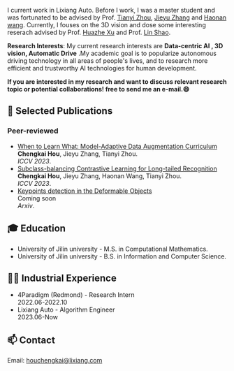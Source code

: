 I current work in Lixiang Auto. Before I work, I was a master student and was fortunated to be advised by Prof. [Tianyi Zhou](https://tianyizhou.github.io/), [Jieyu Zhang](https://jieyuz2.github.io/) and [Haonan wang](https://charles-haonan-wang.me/). Currently, I fouses on the 3D vision and dose some interesting reserach advised by Prof. [Huazhe Xu](http://hxu.rocks/) and Prof. [Lin Shao](https://linsats.github.io/). 

**Research Interests**: My current research interests are **Data-centric AI , 3D vision, Automatic Drive** .My academic goal is to popularize autonomous driving technology in all areas of people's lives, and to research more efficient and trustworthy AI technologies for human development.

**If you are interested in my research and want to discuss relevant research topic or potential collaborations! free to send me an e-mail.:smile:**

## 📝 Selected Publications

### Peer-reviewed
- [When to Learn What: Model-Adaptive Data Augmentation Curriculum]()
<br>**Chengkai Hou**, Jieyu Zhang, Tianyi Zhou.
<br>*ICCV 2023*.
- [Subclass-balancing Contrastive Learning for Long-tailed Recognition]()
<br>**Chengkai Hou**, Jieyu Zhang, Haonan Wang, Tianyi Zhou.
<br>*ICCV 2023*.
- [Keypoints detection in the Deformable Objects ]()
<br> Coming soon
<br>*Arxiv*.



## 🎓 Education
- University of Jilin university - M.S. in Computational Mathematics. 
- University of Jilin university - B.S. in Information and Computer Science. 

## 👨‍💻 Industrial Experience
- 4Paradigm  (Redmond) - Research Intern
<br> 2022.06-2022.10
- Lixiang Auto - Algorithm Engineer
<br> 2023.06-Now


## 📫 Contact
Email: houchengkai@lixiang.com

